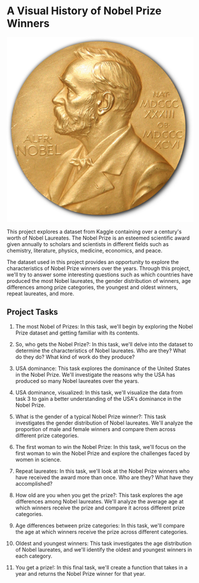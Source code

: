 # A Visual History of Nobel Prize Winners
<p align="center">
  <img src="https://github.com/nguneonard/Python_projects/blob/main/History%20of%20Nobel%20Prize%20Winners/Nobel_Prize.png"  title="hover text", width="700" height="500">
</p>

This project explores a dataset from Kaggle containing over a century's worth of Nobel Laureates. The Nobel Prize is an esteemed scientific award given annually to scholars and scientists in different fields such as chemistry, literature, physics, medicine, economics, and peace.

The dataset used in this project  provides an opportunity to explore the characteristics of Nobel Prize winners over the years. Through this project, we'll try to answer some interesting questions such as which countries have produced the most Nobel laureates, the gender distribution of winners, age differences among prize categories, the youngest and oldest winners, repeat laureates, and more.

## Project Tasks
1. The most Nobel of Prizes: In this task, we'll begin by exploring the Nobel Prize dataset and getting familiar with its contents.

2. So, who gets the Nobel Prize?: In this task, we'll delve into the dataset to determine the characteristics of Nobel laureates. Who are they? What do they do? What kind of work do they produce?

3. USA dominance: This task explores the dominance of the United States in the Nobel Prize. We'll investigate the reasons why the USA has produced so many Nobel laureates over the years.

4. USA dominance, visualized: In this task, we'll visualize the data from task 3 to gain a better understanding of the USA's dominance in the Nobel Prize.

5. What is the gender of a typical Nobel Prize winner?: This task investigates the gender distribution of Nobel laureates. We'll analyze the proportion of male and female winners and compare them across different prize categories.

6. The first woman to win the Nobel Prize: In this task, we'll focus on the first woman to win the Nobel Prize and explore the challenges faced by women in science.

7. Repeat laureates: In this task, we'll look at the Nobel Prize winners who have received the award more than once. Who are they? What have they accomplished?

8. How old are you when you get the prize?: This task explores the age differences among Nobel laureates. We'll analyze the average age at which winners receive the prize and compare it across different prize categories.

9. Age differences between prize categories: In this task, we'll compare the age at which winners receive the prize across different categories.

10. Oldest and youngest winners: This task investigates the age distribution of Nobel laureates, and we'll identify the oldest and youngest winners in each category.

11. You get a prize!: In this final task, we'll create a function that takes in a year and returns the Nobel Prize winner for that year.
